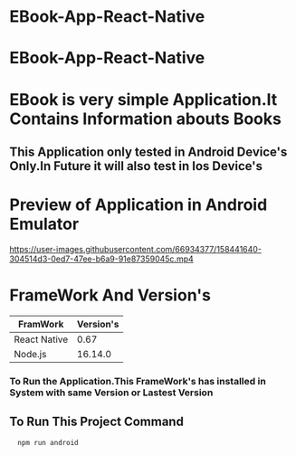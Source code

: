 # EBook-App-React-Native

# EBook-App-React-Native

# EBook is very simple Application.It Contains Information abouts Books

## This Application only tested in Android Device's Only.In Future it will also test in Ios Device's

# Preview of Application in Android Emulator

https://user-images.githubusercontent.com/66934377/158441640-304514d3-0ed7-47ee-b6a9-91e87359045c.mp4

# FrameWork And Version's

| FramWork  | Version's |
| ------------- | ------------- |
| React Native  | 0.67  |
| Node.js  | 16.14.0  |

### To Run the Application.This FrameWork's has installed in System with same Version or Lastest Version

## To Run This Project Command

```bash
  npm run android
```
